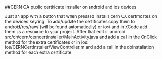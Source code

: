 ##CERN CA public certificate installer on android and ios devices 

Just an app with a button that when pressed installs cern CA certificates on the devices keyring. 
To add/update the certificates copy them to android/res/raw/ (will be found automatically) or ios/ and in XCode add them as a resource to your project. 
After that edit in android: src/ch/cern/cerncertinstaller/MainActivity.java and add a call in the OnClick method for the extra certificates 
or in ios: ios/CERNCertInstaller/ViewController.m and add a call in the doInstallation method for each extra certificate.



